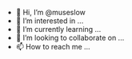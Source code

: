 - 👋 Hi, I’m @museslow
- 👀 I’m interested in ...
- 🌱 I’m currently learning ...
- 💞️ I’m looking to collaborate on ...
- 📫 How to reach me ...

<!---
museslow/museslow is a ✨ special ✨ repository because its `README.md` (this file) appears on your GitHub profile.
You can click the Preview link to take a look at your changes.
--->
